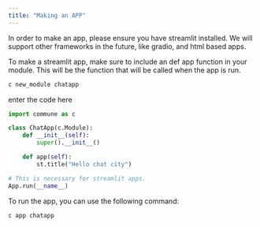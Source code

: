 ```yaml
---
title: "Making an APP"
---
```

In order to make an app, please ensure you have streamlit installed. We will support other frameworks in the future, like gradio, and html based apps. 

To make a streamlit app, make sure to include an def app function in your module. This will be the function that will be called when the app is run.

```bash
c new_module chatapp
```

enter the code here

```python
import commune as c

class ChatApp(c.Module):
    def __init__(self):
        super().__init__()

    def app(self):
        st.title("Hello chat city")

# This is necessary for streamlit apps.
App.run(__name__)
```

To run the app, you can use the following command:

```bash
c app chatapp
```